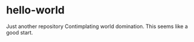 # hello-world
Just another repository
Contimplating world domination. This seems like a good start.
